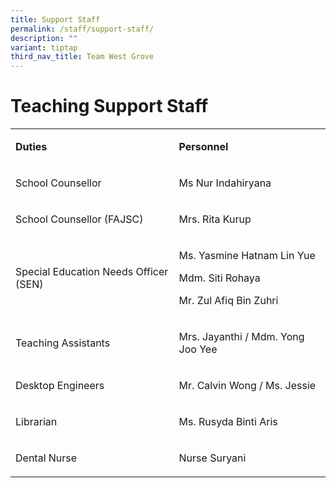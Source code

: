 ```yaml
---
title: Support Staff
permalink: /staff/support-staff/
description: ""
variant: tiptap
third_nav_title: Team West Grove
---
```

<h1>Teaching Support Staff</h1>
<table style="minWidth: 50px">
<colgroup>
<col>
<col>
</colgroup>
<tbody>
<tr>
<td rowspan="1" colspan="1">
<p><strong>Duties</strong>
</p>
</td>
<td rowspan="1" colspan="1">
<p><strong>Personnel</strong>
</p>
</td>
</tr>
<tr>
<td rowspan="1" colspan="1">
<p>School Counsellor</p>
</td>
<td rowspan="1" colspan="1">
<p>Ms Nur Indahiryana</p>
</td>
</tr>
<tr>
<td rowspan="1" colspan="1">
<p>School Counsellor (FAJSC)</p>
</td>
<td rowspan="1" colspan="1">
<p>Mrs. Rita Kurup</p>
</td>
</tr>
<tr>
<td rowspan="1" colspan="1">
<p>Special Education Needs Officer (SEN)</p>
</td>
<td rowspan="1" colspan="1">
<p>Ms. Yasmine Hatnam Lin Yue</p>
<p>Mdm. Siti Rohaya</p>
<p>Mr. Zul Afiq Bin Zuhri</p>
</td>
</tr>
<tr>
<td rowspan="1" colspan="1">
<p>Teaching Assistants</p>
</td>
<td rowspan="1" colspan="1">
<p>Mrs. Jayanthi / Mdm. Yong Joo Yee</p>
</td>
</tr>
<tr>
<td rowspan="1" colspan="1">
<p>Desktop Engineers</p>
</td>
<td rowspan="1" colspan="1">
<p>Mr. Calvin Wong / Ms. Jessie</p>
</td>
</tr>
<tr>
<td rowspan="1" colspan="1">
<p>Librarian</p>
</td>
<td rowspan="1" colspan="1">
<p>Ms. Rusyda Binti Aris</p>
</td>
</tr>
<tr>
<td rowspan="1" colspan="1">
<p>Dental Nurse</p>
</td>
<td rowspan="1" colspan="1">
<p>Nurse Suryani</p>
</td>
</tr>
</tbody>
</table>
<p></p>